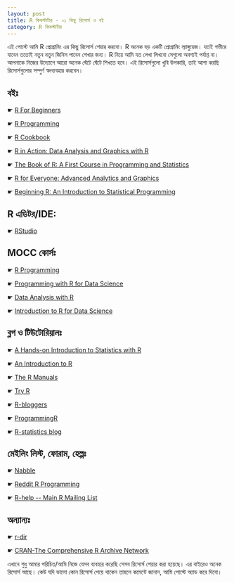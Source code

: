 ```yaml
---
layout: post
title: R কিকস্টার্টার - ০১ কিছু রিসোর্স ও বই
category: R কিকস্টার্টার
---
```

এই পোস্টে আমি R প্রোগ্রামিং এর কিছু রিসোর্স শেয়ার করবো। R অনেক বড় একটি প্রোগ্রামিং ল্যাঙ্গুয়েজ। যতই গভীরে যাবেন ততোই নতুন নতুন জিনিস পাবেন শেখার জন্য। R নিয়ে আমি যত লেখা লিখবো সেগুলো অবশ্যই পর্যাপ্ত না। আপনাকে নিজের উদ্যোগে আরো অনেক ঘেঁটে ঘেঁটে শিখতে হবে। এই রিসোর্সগুলো খুবি উপকারি, তাই আশা করছি রিসোর্সগুলোর সম্পুর্ণ স্বদব্যবহার করবেন।

## বইঃ
   ☛ [R For Beginners](https://cran.r-project.org/doc/contrib/Paradis-rdebuts_en.pdf)
   
   ☛ [R Programming](https://en.wikibooks.org/wiki/R_Programming)
   
   ☛ [R Cookbook](https://www.amazon.com/Cookbook-OReilly-Cookbooks-Paul-Teetor/dp/0596809158/)
   
   ☛ [R in Action: Data Analysis and Graphics with R](https://www.amazon.com/Action-Data-Analysis-Graphics/dp/1617291382/)
   
   ☛ [The Book of R: A First Course in Programming and Statistics](https://www.amazon.com/Book-First-Course-Programming-Statistics/dp/1593276516/) 
   
   ☛ [R for Everyone: Advanced Analytics and Graphics](https://www.amazon.com/Everyone-Advanced-Analytics-Graphics-Addison-Wesley/dp/0321888030/)
   
   ☛ [Beginning R: An Introduction to Statistical Programming](https://www.amazon.com/Beginning-R-Introduction-Statistical-Programming/dp/1484203747/)

## R এডিটর/IDE:
   ☛ [RStudio](https://www.rstudio.com/home/)

## MOCC কোর্সঃ 
   ☛ [R Programming](https://www.edx.org/course/introduction-r-data-science-microsoft-dat204x-1)
   
   ☛ [Programming with R for Data Science](https://prod-edx-mktg-edit.edx.org/course/programming-r-data-science-microsoft-dat209x-0)
   
   ☛ [Data Analysis with R](https://www.udacity.com/course/data-analysis-with-r--ud651)
   
   ☛ [Introduction to R for Data Science](https://www.edx.org/course/introduction-r-data-science-microsoft-dat204x-1)

## ব্লগ ও টিউটোরিয়ালঃ
   ☛ [A Hands-on Introduction to Statistics with R](https://www.datacamp.com/introduction-to-statistics)
   
   ☛ [An Introduction to R](https://cran.r-project.org/doc/manuals/r-release/R-intro.html)
   
   ☛ [The R Manuals](https://cran.r-project.org/manuals.html)
   
   ☛ [Try R](https://www.codeschool.com/courses/try-r)
   
   ☛ [R-bloggers](http://www.r-bloggers.com/)
   
   ☛ [ProgrammingR](http://www.programmingr.com/)
   
   ☛ [R-statistics blog](https://www.r-statistics.com/)

## মেইলিং লিস্ট, ফোরাম, হেল্পঃ
   ☛ [Nabble](http://r.789695.n4.nabble.com/)
   
   ☛ [Reddit R Programming](https://www.reddit.com/r/programming/)
   
   ☛ [R-help -- Main R Mailing List](https://stat.ethz.ch/mailman/listinfo/r-help)

## অন্যান্যঃ
   ☛ [r-dir](https://r-dir.com/)
   
   ☛ [CRAN-The Comprehensive R Archive Network](https://cran.r-project.org/)

এখানে শুধু আমার পরিচিত/আমি নিজে যেসব ব্যবহার করেছি সেসব রিসোর্স শেয়ার করা হয়েছে। এর বাইরেও অনেক রিসোর্স আছে। কেউ যদি ভালো কোন রিসোর্স পেয়ে থাকেন তাহলে কমেন্টে জানান, আমি পোস্টে অ্যাড করে দিবো।
